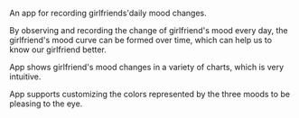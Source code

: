 An app for recording girlfriends'daily mood changes.

By observing and recording the change of girlfriend's mood every day, the girlfriend's mood curve can be formed over time, which can help us to know our girlfriend better.

App shows girlfriend's mood changes in a variety of charts, which is very intuitive.

App supports customizing the colors represented by the three moods to be pleasing to the eye.
